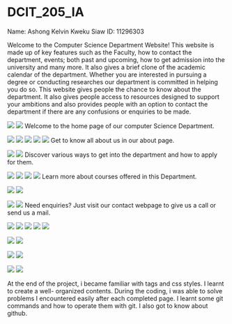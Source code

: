 # DCIT_205_IA

Name: Ashong Kelvin Kweku Siaw
ID: 11296303

Welcome to the Computer Science Department Website! This website is made up of key features such as the Faculty, how to contact the department,
events; both past and upcoming, how to get admission into the university and many more. It also gives a brief clone of the academic calendar of
the department. 
Whether you are interested in pursuing a degree or conducting researches our department is committed in helping you do so. This website gives people
the chance to know about the department. It also gives people access to resources designed to support your ambitions and also provides people with an
option to contact the department if there are any confusions or enquiries to be made.

![](screenshot/homepage.png)
![](screenshot/homepage.contd.png)
Welcome to the home page of our computer Science Department.

![](screenshot/about.png)
![](screenshot/about.contd1.png)
![](screenshot/about.contd2.png)
![](screenshot/about.contd3.png)
![](screenshot/about.contd4.png)
Get to  know all about us in our about page.

![](screenshot/admission.png)
![](screenshot/admission.contd.png)
Discover various ways to get into the department and how to apply for them.

![](screenshot/academics.png)
![](screenshot/academics.contd1.png)
![](screenshot/academics.contd2.png)
![](screenshot/academics.contd3.png)
Learn more about courses offered in this Department.

![](screenshot/calendar.png)
![](screenshot/calendar.contd.png)

![](screenshot/contact-us.png)
![](screenshot/contact-us.contd.png)
Need enquiries? Just visit our contact webpage to give us a call or send us a mail.

![](screenshot/catalog.png)
![](screenshot/catalog.contd1.png)
![](screenshot/catalog.contd2.png)
![](screenshot/catalog.contd3.png)
![](screenshot/catalog.contd4.png)

![](screenshot/event.png)
![](screenshot/event.contd.png)

![](screenshot/resource.png)
![](screenshot/resource.contd.png)

![](screenshot/student_project.png)
![](screenshot/student_project.contd.png)

At the end of the project, i became familiar with tags and css styles. I learnt to create a well-
organized contents. During the coding, i was able to solve problems I encountered easily after each 
completed page. I learnt some git commands and how to operate them with git. I also got to know about 
github.

